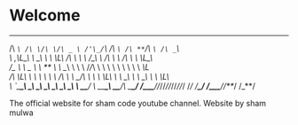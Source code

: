# Welcome

---

/\ _`\ /\ \/\ \/\ _ \ /'\_/`\ /\ _`\ /\ **`\/\ _`\ /\ _`\  
\ \,\L\_\ \ \_\ \ \ \L\ \/\ \ \ \ \/\_\\ \ \/\ \ \ \/\ \ \ \L\_\  
 \/_\__ \\ \ _ \ \ ** \ \ \__\ \ \ \ \/_/_\ \ \ \ \ \ \ \ \ \ _\L  
 /\ \L\ \ \ \ \ \ \ \/\ \ \ \_/\ \ \ \ \L\ \\ \ \_\ \ \ \_\ \ \ \L\ \
 \ `\_**\_\ \_\ \_\ \_\ \_\ \_\\ \_\ \ \_\_**/ \ \_\_**\_\ \_\_**/\ \_**\_/
\/\_\_\_**/\/_/\/_/\/_/\/_/\/_/ \/_/ \/**\_/ \/\_\_\_**/\/**_/ \/_**/

The official website for sham code youtube channel. Website by sham mulwa
